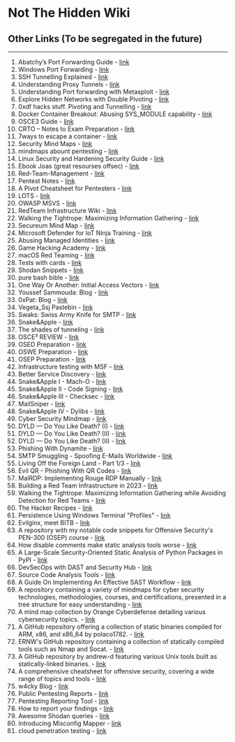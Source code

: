 # Not The Hidden Wiki

## Other Links (To be segregated in the future)
-----

1. Abatchy’s Port Forwarding Guide - [link](https://www.abatchy.com/2017/01/port-forwarding-practical-hands-on-guide)
2. Windows Port Forwarding - [link](http://woshub.com/port-forwarding-in-windows/)
3. SSH Tunnelling Explained - [link](https://chamibuddhika.wordpress.com/2012/03/21/ssh-tunnelling-explained/)
4. Understanding Proxy Tunnels - [link](https://www.offensive-security.com/metasploit-unleashed/proxytunnels/)
5. Understanding Port forwarding with Metasploit - [link](https://www.offensive-security.com/metasploit-unleashed/portfwd/)
6. Explore Hidden Networks with Double Pivoting - [link](https://pentest.blog/explore-hidden-networks-with-double-pivoting/)
7. 0xdf hacks stuff. Pivoting and Tunnelling - [link](https://0xdf.gitlab.io/2019/01/28/pwk-notes-tunneling-update1.html)
8. Docker Container Breakout: Abusing SYS_MODULE capability - [link](https://blog.pentesteracademy.com/abusing-sys-module-capability-to-perform-docker-container-breakout-cf5c29956edd)
9.  OSCE3 Guide - [link](https://github.com/CyberSecurityUP/OSCE3-Complete-Guide)
10. CRTO – Notes to Exam Preparation - [link](https://drive.google.com/file/d/1yr52-tXrApS4Ou5tWHkZxrBe0g3HOfxc/view)
11. 7ways to escape a container - [link](https://www.panoptica.app/research/7-ways-to-escape-a-container)
12. Security Mind Maps - [link](https://github.com/imran-parray/Mind-Maps)
13. mindmaps abount pentesting - [link](https://github.com/eMVee-NL/MindMap)
14. Linux Security and Hardening Security Guide - [link](https://github.com/In4n1s357/Linux-Security-and-Hardening-Security-Guide)
15. Ebook Joas (great resourses offsec) - [link](https://drive.google.com/drive/u/0/folders/12Mvq6kE2HJDwN2CZhEGWizyWt87YunkU)
16. Red-Team-Management - [link](https://github.com/CyberSecurityUP/Red-Team-Management)
17. Pentest Notes - [link](https://github.com/SofianeHamlaoui/Pentest-Notes/tree/master)
18. A Pivot Cheatsheet for Pentesters - [link](https://nullsweep.com/pivot-cheatsheet-for-pentesters/)
19. LOTS - [link](https://lots-project.com/)
20. OWASP MSVS - [link](https://github.com/OWASP/owasp-masvs)
21. RedTeam Infrastructure Wiki - [link](https://github.com/bluscreenofjeff/Red-Team-Infrastructure-Wiki)
22. Walking the Tightrope: Maximizing Information Gathering - [link](https://www.trustedsec.com/blog/walking-the-tightrope-maximizing-information-gathering-while-avoiding-detection-for-red-teams/)
23. Secureum Mind Map - [link](https://github.com/x676f64/secureum-mind_map)
24. Microsoft Defender for IoT Ninja Training - [link](https://techcommunity.microsoft.com/t5/microsoft-defender-for-iot-blog/microsoft-defender-for-iot-ninja-training/ba-p/2428899)
25. Abusing Managed Identities - [link](https://hackingthe.cloud/azure/abusing-managed-identities/)
26. Game Hacking Academy - [link](https://gamehacking.academy)
27. macOS Red Teaming - [link](https://wojciechregula.blog/tags/macos-red-teaming/)
28. Tests with cards - [link](https://docs.adyen.com/development-resources/testing/test-card-numbers/)
29. Shodan Snippets - [link](https://snippets.shodan.io/tag/shodan)
30. pure bash bible - [link](https://github.com/dylanaraps/pure-bash-bible)
31. One Way Or Another: Initial Access Vectors - [link](https://blog.bushidotoken.net/2022/03/one-way-or-another-initial-access.html?m=1)
32. Youssef Sammouda: Blog - [link](https://ysamm.com/)
33. 0xPat: Blog - [link](https://0xpat.github.io/)
34. Vegeta_Ssj Pastebin - [link](https://pastebin.com/u/Vegeta_Ssj)
35. Swaks: Swiss Army Knife for SMTP - [link](https://www.jetmore.org/john/code/swaks/)
36. Snake&Apple - [link](https://karol-mazurek95.medium.com/snake-apple-ff87a399ecc4)
37. The shades of tunneling - [link](https://karol-mazurek95.medium.com/the-shades-of-tunneling-a8b6ce1d7fed?sk=v2%2F61801db5-1d48-4d31-8846-71c52b579f35)
38. OSCE³ REVIEW - [link](https://karol-mazurek95.medium.com/osce%C2%B3-review-15a2463669cc)
39. OSED Preparation - [link](https://karol-mazurek95.medium.com/osed-preparation-f6196ab8fc2b?sk=v2%2F6848bdf3-4e4a-4813-b9bb-2836e94aff41)
40. OSWE Preparation - [link](https://karol-mazurek95.medium.com/oswe-preparation-5d2d5f0e2cba?sk=v2%2F4facf7ad-ca29-4a1f-9079-e35c647f7d01)
41. OSEP Preparation - [link](https://karol-mazurek95.medium.com/osep-preparation-e4cad53b65f3?sk=v2%2F6852db53-15e7-4845-b30e-b6f1b4cfbcb8)
42. Infrastructure testing with MSF - [link](https://karol-mazurek95.medium.com/solid-metasploit-b1e043470b8c?sk=v2%2Ff27cfd38-5735-4371-a12b-7cd1d6d16a3d)
43. Better Service Discovery - [link](https://karol-mazurek95.medium.com/better-service-discovery-de48dcbf2c9c?sk=v2%2F98472fae-4597-4851-afab-be415b9ceb8a)
44. Snake&Apple I - Mach-O - [link](https://karol-mazurek95.medium.com/snake-apple-i-mach-o-a8eda4b87263?sk=v2%2Ffc1cbfa4-e2d4-4387-9a82-b27191978b5b)
45. Snake&Apple II - Code Signing - [link](https://karol-mazurek95.medium.com/snake-apple-ii-code-signing-f0a9967b7f02?sk=v2%2Fbbc87007-89ca-4135-91d6-668b5d2fe9ae)
46. Snake&Apple III - Checksec - [link](https://karol-mazurek95.medium.com/snake-apple-iii-checksec-ed64a4b766c1?sk=v2%2Fb4b8d637-e906-4b6b-8088-ca1f893cd787)
47. MailSniper - [link](https://github.com/dafthack/MailSniper/tree/master)
48. Snake&Apple IV - Dylibs - [link](https://karol-mazurek.medium.com/snake-apple-iv-dylibs-2c955439b94e?sk=v2%2Fdef72b7a-121a-47a1-af89-7bf53aed1ea2)
49. Cyber Security Mindmap - [link](https://github.com/Ignitetechnologies/Mindmap/tree/main)
50. DYLD — Do You Like Death? (I) - [link](https://karol-mazurek.medium.com/dyld-do-you-like-death-i-8199faad040e?sk=v2%2F359b081f-d944-409b-9e7c-95f7c171b969)
51. DYLD — Do You Like Death? (II) - [link](https://karol-mazurek.medium.com/dyld-do-you-like-death-ii-b74360b8af47?sk=v2%2Ff0cff71c-5345-4228-a639-653325fc979d)
52. DYLD — Do You Like Death? (II) - [link](https://karol-mazurek.medium.com/dyld-do-you-like-death-iii-af77701a3034?sk=v2%2F06c92503-2db9-40e2-b139-c9ae0a35e7b3)
53. Phishing With Dynamite - [link](https://posts.specterops.io/phishing-with-dynamite-7d33d8fac038)
54. SMTP Smuggling - Spoofing E-Mails Worldwide - [link](https://sec-consult.com/blog/detail/smtp-smuggling-spoofing-e-mails-worldwide/)
55. Living Off the Foreign Land - Part 1/3 - [link](https://blog.bitsadmin.com/living-off-the-foreign-land-windows-as-offensive-platform)
56. Evil QR - Phishing With QR Codes - [link](https://breakdev.org/evilqr-phishing/)
57. MalRDP: Implementing Rouge RDP Manually - [link](https://shorsec.io/blog/malrdp-implementing-rouge-rdp-manually/)
58. Building a Red Team Infrastructure in 2023 - [link](https://www.securesystems.de/blog/building-a-red-team-infrastructure-in-2023/)
59. Walking the Tightrope: Maximizing Information Gathering while Avoiding Detection for Red Teams - [link](https://www.trustedsec.com/blog/walking-the-tightrope-maximizing-information-gathering-while-avoiding-detection-for-red-teams)
60. The Hacker Recipes - [link](https://www.thehacker.recipes/)
61. Persistence Using Windows Terminal "Profiles" - [link](https://nasbench.medium.com/persistence-using-windows-terminal-profiles-5035d3fc86fe)
62. Evilginx, meet BITB  - [link](https://rastamouse.me/evilginx-meet-bitb/)
63. A repository with my notable code snippets for Offensive Security's PEN-300 (OSEP) course - [link](https://github.com/chvancooten/OSEP-Code-Snippets)
64. How disable comments make static analysis tools worse - [link](https://jfmengels.net/disable-comments/)
65. A Large-Scale Security-Oriented Static Analysis of Python Packages in PyPI - [link](https://arxiv.org/abs/2107.12699)
66. DevSecOps with DAST and Security Hub - [link](https://aws.amazon.com/pt/blogs/aws-brasil/devsecops-com-dast-e-security-hub/)
67. Source Code Analysis Tools - [link](https://owasp.org/www-community/Source_Code_Analysis_Tools)
68. A Guide On Implementing An Effective SAST Workflow - [link](https://www.anshumanbhartiya.com/posts/sast-workflow)
69. A repository containing a variety of mindmaps for cyber security technologies, methodologies, courses, and certifications, presented in a tree structure for easy understanding - [link](https://github.com/Ignitetechnologies/Mindmap/)
70. A mind map collection by Orange Cyberdefense detailing various cybersecurity topics. - [link](https://orange-cyberdefense.github.io/ocd-mindmaps/)
71. A GitHub repository offering a collection of static binaries compiled for ARM, x86, and x86_64 by polaco1782. - [link](https://github.com/polaco1782/linux-static-binaries/)
72. ERNW's GitHub repository containing a collection of statically compiled tools such as Nmap and Socat. - [link](https://github.com/ernw/static-toolbox)
73. A GitHub repository by andrew-d featuring various Unix tools built as statically-linked binaries. - [link](https://github.com/andrew-d/static-binaries/)
74. A comprehensive cheatsheet for offensive security, covering a wide range of topics and tools - [link](https://cheatsheet.haax.fr/)
75. w4cky Blog - [link](https://blaszczakm.blogspot.com/)
76. Public Pentesting Reports - [link](https://github.com/juliocesarfort/public-pentesting-reports)
77. Pentesting Reporting Tool - [link](https://github.com/micro-joan/BlackStone)
78. How to report your findings - [link](https://csbygb.gitbook.io/pentips/reporting/pentest-report)
79. Awesome Shodan queries - [link](https://github.com/jakejarvis/awesome-shodan-queries)
80. Introducing Misconfig Mapper - [link](https://blog.intigriti.com/2024/04/29/introducing-misconfig-mapper/?cn-reloaded=1)
81. cloud penetration testing - [link](https://www.techtarget.com/searchsecurity/definition/cloud-penetration-testing)